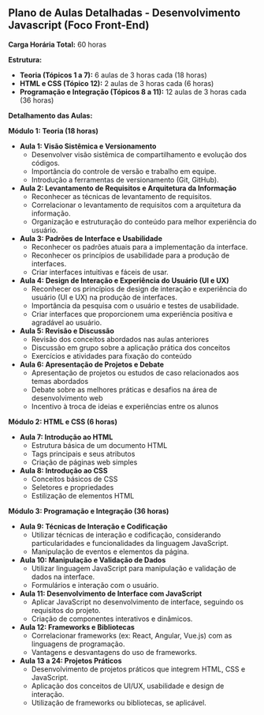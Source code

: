 ## Plano de Aulas Detalhadas - Desenvolvimento Javascript (Foco Front-End)

**Carga Horária Total:** 60 horas

**Estrutura:**

* **Teoria (Tópicos 1 a 7):** 6 aulas de 3 horas cada (18 horas)
* **HTML e CSS (Tópico 12):** 2 aulas de 3 horas cada (6 horas)
* **Programação e Integração (Tópicos 8 a 11):** 12 aulas de 3 horas cada (36 horas)

**Detalhamento das Aulas:**

**Módulo 1: Teoria (18 horas)**

* **Aula 1: Visão Sistêmica e Versionamento**
    * Desenvolver visão sistêmica de compartilhamento e evolução dos códigos.
    * Importância do controle de versão e trabalho em equipe.
    * Introdução a ferramentas de versionamento (Git, GitHub).
* **Aula 2: Levantamento de Requisitos e Arquitetura da Informação**
    * Reconhecer as técnicas de levantamento de requisitos.
    * Correlacionar o levantamento de requisitos com a arquitetura da informação.
    * Organização e estruturação do conteúdo para melhor experiência do usuário.
* **Aula 3: Padrões de Interface e Usabilidade**
    * Reconhecer os padrões atuais para a implementação da interface.
    * Reconhecer os princípios de usabilidade para a produção de interfaces.
    * Criar interfaces intuitivas e fáceis de usar.
* **Aula 4: Design de Interação e Experiência do Usuário (UI e UX)**
    * Reconhecer os princípios de design de interação e experiência do usuário (UI e UX) na produção de interfaces.
    * Importância da pesquisa com o usuário e testes de usabilidade.
    * Criar interfaces que proporcionem uma experiência positiva e agradável ao usuário.
* **Aula 5: Revisão e Discussão**
    * Revisão dos conceitos abordados nas aulas anteriores
    * Discussão em grupo sobre a aplicação prática dos conceitos
    * Exercícios e atividades para fixação do conteúdo
* **Aula 6: Apresentação de Projetos e Debate**
    * Apresentação de projetos ou estudos de caso relacionados aos temas abordados
    * Debate sobre as melhores práticas e desafios na área de desenvolvimento web
    * Incentivo à troca de ideias e experiências entre os alunos

**Módulo 2: HTML e CSS (6 horas)**

* **Aula 7: Introdução ao HTML**
    * Estrutura básica de um documento HTML
    * Tags principais e seus atributos
    * Criação de páginas web simples
* **Aula 8: Introdução ao CSS**
    * Conceitos básicos de CSS
    * Seletores e propriedades
    * Estilização de elementos HTML

**Módulo 3: Programação e Integração (36 horas)**

* **Aula 9: Técnicas de Interação e Codificação**
    * Utilizar técnicas de interação e codificação, considerando particularidades e funcionalidades da linguagem JavaScript.
    * Manipulação de eventos e elementos da página.
* **Aula 10: Manipulação e Validação de Dados**
    * Utilizar linguagem JavaScript para manipulação e validação de dados na interface.
    * Formulários e interação com o usuário.
* **Aula 11: Desenvolvimento de Interface com JavaScript**
    * Aplicar JavaScript no desenvolvimento de interface, seguindo os requisitos do projeto.
    * Criação de componentes interativos e dinâmicos.
* **Aula 12: Frameworks e Bibliotecas**
    * Correlacionar frameworks (ex: React, Angular, Vue.js) com as linguagens de programação.
    * Vantagens e desvantagens do uso de frameworks.
* **Aula 13 a 24: Projetos Práticos**
    * Desenvolvimento de projetos práticos que integrem HTML, CSS e JavaScript.
    * Aplicação dos conceitos de UI/UX, usabilidade e design de interação.
    * Utilização de frameworks ou bibliotecas, se aplicável.
